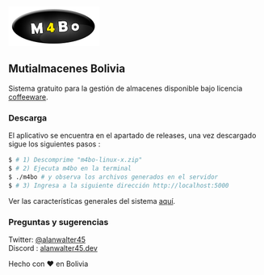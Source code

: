 <img src="./assets/logotipo.png">

## Mutialmacenes Bolivia

Sistema gratuito para la gestión de almacenes disponible bajo licencia
<a href="./LICENSE.md">coffeeware</a>.

### Descarga

El aplicativo se encuentra en el apartado de releases, una vez descargado sigue los siguientes pasos :

```sh
$ # 1) Descomprime "m4bo-linux-x.zip"
$ # 2) Ejecuta m4bo en la terminal
$ ./m4bo # y observa los archivos generados en el servidor
$ # 3) Ingresa a la siguiente dirección http://localhost:5000
```

Ver las características generales del sistema <a href="https://alanwalter45.github.io/M4Bo" target="_blank">aquí</a>.

### Preguntas y sugerencias

Twitter: <a href="https://twitter.com/alanwalter45" target="_blank">@alanwalter45</a>
<br>
Discord : <a href="https://discord.gg/EJtzBTB" target="_blank">alanwalter45.dev</a>



Hecho con &#10084; en Bolivia
